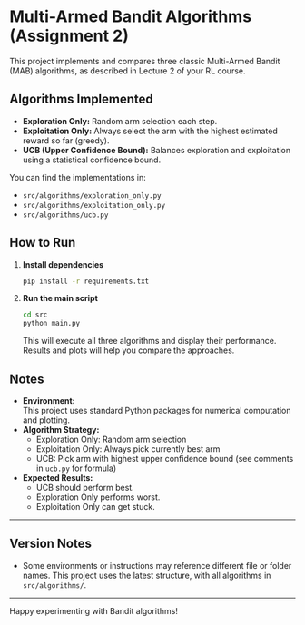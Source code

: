 # Multi-Armed Bandit Algorithms (Assignment 2)

This project implements and compares three classic Multi-Armed Bandit (MAB) algorithms, as described in Lecture 2 of your RL course.

## Algorithms Implemented

- **Exploration Only:** Random arm selection each step.
- **Exploitation Only:** Always select the arm with the highest estimated reward so far (greedy).
- **UCB (Upper Confidence Bound):** Balances exploration and exploitation using a statistical confidence bound.

You can find the implementations in:
- `src/algorithms/exploration_only.py`
- `src/algorithms/exploitation_only.py`
- `src/algorithms/ucb.py`

## How to Run

1. **Install dependencies**  
   ```bash
   pip install -r requirements.txt
   ```

2. **Run the main script**
   ```bash
   cd src
   python main.py
   ```
   This will execute all three algorithms and display their performance. Results and plots will help you compare the approaches.

## Notes

- **Environment:**  
  This project uses standard Python packages for numerical computation and plotting.  
- **Algorithm Strategy:**  
  - Exploration Only: Random arm selection  
  - Exploitation Only: Always pick currently best arm  
  - UCB: Pick arm with highest upper confidence bound (see comments in `ucb.py` for formula)
- **Expected Results:**  
  - UCB should perform best.  
  - Exploration Only performs worst.  
  - Exploitation Only can get stuck.

---

## Version Notes

- Some environments or instructions may reference different file or folder names. This project uses the latest structure, with all algorithms in `src/algorithms/`.

---

Happy experimenting with Bandit algorithms!